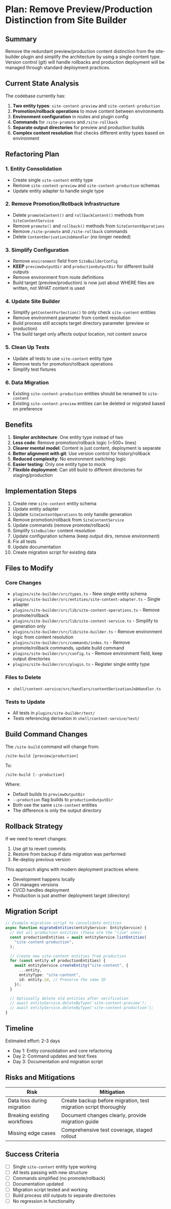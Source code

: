 # Plan: Remove Preview/Production Distinction from Site Builder

## Summary

Remove the redundant preview/production content distinction from the site-builder plugin and simplify the architecture by using a single content type. Version control (git) will handle rollbacks and production deployment will be managed through standard deployment practices.

## Current State Analysis

The codebase currently has:

1. **Two entity types**: `site-content-preview` and `site-content-production`
2. **Promotion/rollback operations** to move content between environments
3. **Environment configuration** in routes and plugin config
4. **Commands** for `/site-promote` and `/site-rollback`
5. **Separate output directories** for preview and production builds
6. **Complex content resolution** that checks different entity types based on environment

## Refactoring Plan

### 1. Entity Consolidation

- Create single `site-content` entity type
- Remove `site-content-preview` and `site-content-production` schemas
- Update entity adapter to handle single type

### 2. Remove Promotion/Rollback Infrastructure

- Delete `promoteContent()` and `rollbackContent()` methods from `SiteContentService`
- Remove `promote()` and `rollback()` methods from `SiteContentOperations`
- Remove `/site-promote` and `/site-rollback` commands
- Delete `ContentDerivationJobHandler` (no longer needed)

### 3. Simplify Configuration

- Remove `environment` field from `SiteBuilderConfig`
- **KEEP** `previewOutputDir` and `productionOutputDir` for different build outputs
- Remove environment from route definitions
- Build target (preview/production) is now just about WHERE files are written, not WHAT content is used

### 4. Update Site Builder

- Simplify `getContentForSection()` to only check `site-content` entities
- Remove environment parameter from content resolution
- Build process still accepts target directory parameter (preview or production)
- The build target only affects output location, not content source

### 5. Clean Up Tests

- Update all tests to use `site-content` entity type
- Remove tests for promotion/rollback operations
- Simplify test fixtures

### 6. Data Migration

- Existing `site-content-production` entities should be renamed to `site-content`
- Existing `site-content-preview` entities can be deleted or migrated based on preference

## Benefits

1. **Simpler architecture**: One entity type instead of two
2. **Less code**: Remove promotion/rollback logic (~500+ lines)
3. **Clearer mental model**: Content is just content, deployment is separate
4. **Better alignment with git**: Use version control for history/rollback
5. **Reduced complexity**: No environment switching logic
6. **Easier testing**: Only one entity type to mock
7. **Flexible deployment**: Can still build to different directories for staging/production

## Implementation Steps

1. Create new `site-content` entity schema
2. Update entity adapter
3. Update `SiteContentOperations` to only handle generation
4. Remove promotion/rollback from `SiteContentService`
5. Update commands (remove promote/rollback)
6. Simplify `SiteBuilder` content resolution
7. Update configuration schema (keep output dirs, remove environment)
8. Fix all tests
9. Update documentation
10. Create migration script for existing data

## Files to Modify

### Core Changes

- `plugins/site-builder/src/types.ts` - New single entity schema
- `plugins/site-builder/src/entities/site-content-adapter.ts` - Single adapter
- `plugins/site-builder/src/lib/site-content-operations.ts` - Remove promote/rollback
- `plugins/site-builder/src/lib/site-content-service.ts` - Simplify to generation only
- `plugins/site-builder/src/lib/site-builder.ts` - Remove environment logic from content resolution
- `plugins/site-builder/src/commands/index.ts` - Remove promote/rollback commands, update build command
- `plugins/site-builder/src/config.ts` - Remove environment field, keep output directories
- `plugins/site-builder/src/plugin.ts` - Register single entity type

### Files to Delete

- `shell/content-service/src/handlers/contentDerivationJobHandler.ts`

### Tests to Update

- All tests in `plugins/site-builder/test/`
- Tests referencing derivation in `shell/content-service/test/`

## Build Command Changes

The `/site-build` command will change from:

```
/site-build [preview|production]
```

To:

```
/site-build [--production]
```

Where:

- Default builds to `previewOutputDir`
- `--production` flag builds to `productionOutputDir`
- Both use the same `site-content` entities
- The difference is only the output directory

## Rollback Strategy

If we need to revert changes:

1. Use git to revert commits
2. Restore from backup if data migration was performed
3. Re-deploy previous version

This approach aligns with modern deployment practices where:

- Development happens locally
- Git manages versions
- CI/CD handles deployment
- Production is just another deployment target (directory)

## Migration Script

```typescript
// Example migration script to consolidate entities
async function migrateEntities(entityService: EntityService) {
  // Get all production entities (these are the "live" ones)
  const productionEntities = await entityService.listEntities(
    "site-content-production",
  );

  // Create new site-content entities from production
  for (const entity of productionEntities) {
    await entityService.createEntity("site-content", {
      ...entity,
      entityType: "site-content",
      id: entity.id, // Preserve the same ID
    });
  }

  // Optionally delete old entities after verification
  // await entityService.deleteByType('site-content-preview');
  // await entityService.deleteByType('site-content-production');
}
```

## Timeline

Estimated effort: 2-3 days

- Day 1: Entity consolidation and core refactoring
- Day 2: Command updates and test fixes
- Day 3: Documentation and migration script

## Risks and Mitigations

| Risk                        | Mitigation                                                       |
| --------------------------- | ---------------------------------------------------------------- |
| Data loss during migration  | Create backup before migration, test migration script thoroughly |
| Breaking existing workflows | Document changes clearly, provide migration guide                |
| Missing edge cases          | Comprehensive test coverage, staged rollout                      |

## Success Criteria

- [ ] Single `site-content` entity type working
- [ ] All tests passing with new structure
- [ ] Commands simplified (no promote/rollback)
- [ ] Documentation updated
- [ ] Migration script tested and working
- [ ] Build process still outputs to separate directories
- [ ] No regression in functionality
